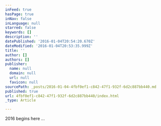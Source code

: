 ```yaml
---
inFeed: true
hasPage: true
inNav: false
inLanguage: null
starred: false
keywords: []
description: ''
datePublished: '2016-01-04T20:54:20.670Z'
dateModified: '2016-01-04T20:53:35.999Z'
title: ''
author: []
authors: []
publisher:
  name: null
  domain: null
  url: null
  favicon: null
sourcePath: _posts/2016-01-04-4fbf0ef1-c842-47f1-932f-6d2c887bb440.md
published: true
url: 4fbf0ef1-c842-47f1-932f-6d2c887bb440/index.html
_type: Article

---
```

2016 begins here ...